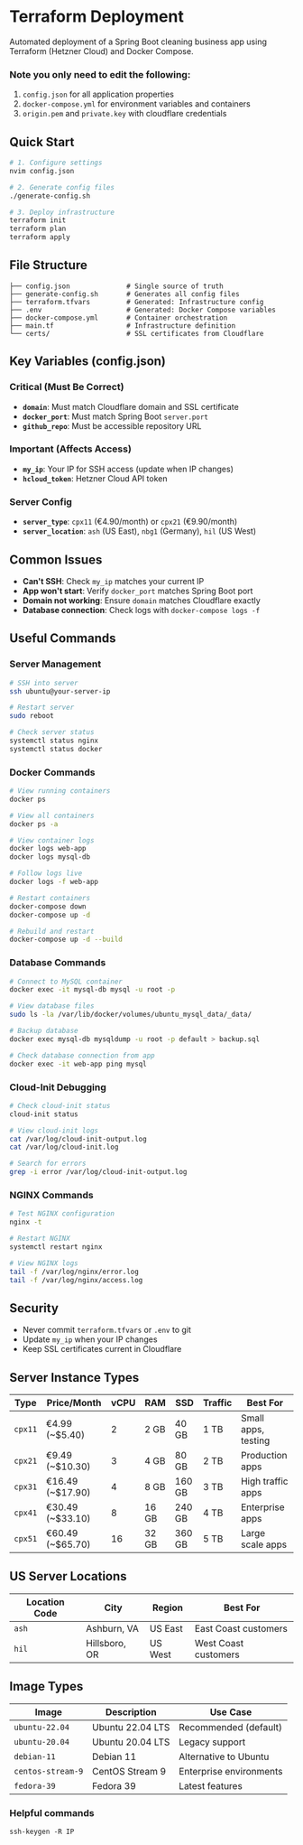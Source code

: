 # Terraform Deployment

Automated deployment of a Spring Boot cleaning business app using Terraform (Hetzner Cloud) and Docker Compose.

### Note you only need to edit the following:
1. `config.json` for all application properties
2. `docker-compose.yml` for environment variables and containers 
3. `origin.pem` and `private.key` with cloudflare credentials

## Quick Start

```bash
# 1. Configure settings
nvim config.json

# 2. Generate config files
./generate-config.sh

# 3. Deploy infrastructure
terraform init 
terraform plan
terraform apply
```

## File Structure

```
├── config.json              # Single source of truth
├── generate-config.sh       # Generates all config files
├── terraform.tfvars         # Generated: Infrastructure config
├── .env                     # Generated: Docker Compose variables
├── docker-compose.yml       # Container orchestration
├── main.tf                  # Infrastructure definition
└── certs/                   # SSL certificates from Cloudflare
```

## Key Variables (config.json)

### Critical (Must Be Correct)
- **`domain`**: Must match Cloudflare domain and SSL certificate
- **`docker_port`**: Must match Spring Boot `server.port`
- **`github_repo`**: Must be accessible repository URL

### Important (Affects Access)
- **`my_ip`**: Your IP for SSH access (update when IP changes)
- **`hcloud_token`**: Hetzner Cloud API token

### Server Config
- **`server_type`**: `cpx11` (€4.90/month) or `cpx21` (€9.90/month)
- **`server_location`**: `ash` (US East), `nbg1` (Germany), `hil` (US West)

## Common Issues

- **Can't SSH**: Check `my_ip` matches your current IP
- **App won't start**: Verify `docker_port` matches Spring Boot port
- **Domain not working**: Ensure `domain` matches Cloudflare exactly
- **Database connection**: Check logs with `docker-compose logs -f`

## Useful Commands

### Server Management
```bash
# SSH into server
ssh ubuntu@your-server-ip

# Restart server
sudo reboot

# Check server status
systemctl status nginx
systemctl status docker
```

### Docker Commands
```bash
# View running containers
docker ps

# View all containers
docker ps -a

# View container logs
docker logs web-app
docker logs mysql-db

# Follow logs live
docker logs -f web-app

# Restart containers
docker-compose down
docker-compose up -d

# Rebuild and restart
docker-compose up -d --build
```

### Database Commands
```bash
# Connect to MySQL container
docker exec -it mysql-db mysql -u root -p

# View database files
sudo ls -la /var/lib/docker/volumes/ubuntu_mysql_data/_data/

# Backup database
docker exec mysql-db mysqldump -u root -p default > backup.sql

# Check database connection from app
docker exec -it web-app ping mysql
```

### Cloud-Init Debugging
```bash
# Check cloud-init status
cloud-init status

# View cloud-init logs
cat /var/log/cloud-init-output.log
cat /var/log/cloud-init.log

# Search for errors
grep -i error /var/log/cloud-init-output.log
```

### NGINX Commands
```bash
# Test NGINX configuration
nginx -t

# Restart NGINX
systemctl restart nginx

# View NGINX logs
tail -f /var/log/nginx/error.log
tail -f /var/log/nginx/access.log
```

## Security

- Never commit `terraform.tfvars` or `.env` to git
- Update `my_ip` when your IP changes
- Keep SSL certificates current in Cloudflare

## Server Instance Types

| Type | Price/Month | vCPU | RAM | SSD | Traffic | Best For |
|------|-------------|------|-----|-----|---------|----------|
| `cpx11` | €4.99 (~$5.40) | 2 | 2 GB | 40 GB | 1 TB | Small apps, testing |
| `cpx21` | €9.49 (~$10.30) | 3 | 4 GB | 80 GB | 2 TB | Production apps |
| `cpx31` | €16.49 (~$17.90) | 4 | 8 GB | 160 GB | 3 TB | High traffic apps |
| `cpx41` | €30.49 (~$33.10) | 8 | 16 GB | 240 GB | 4 TB | Enterprise apps |
| `cpx51` | €60.49 (~$65.70) | 16 | 32 GB | 360 GB | 5 TB | Large scale apps |

## US Server Locations

| Location Code | City | Region | Best For |
|---------------|------|--------|----------|
| `ash` | Ashburn, VA | US East | East Coast customers |
| `hil` | Hillsboro, OR | US West | West Coast customers |

## Image Types

| Image | Description | Use Case |
|-------|-------------|----------|
| `ubuntu-22.04` | Ubuntu 22.04 LTS | Recommended (default) |
| `ubuntu-20.04` | Ubuntu 20.04 LTS | Legacy support |
| `debian-11` | Debian 11 | Alternative to Ubuntu |
| `centos-stream-9` | CentOS Stream 9 | Enterprise environments |
| `fedora-39` | Fedora 39 | Latest features |

### Helpful commands
```
ssh-keygen -R IP
```

